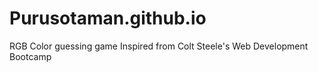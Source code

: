 # Purusotaman.github.io
RGB Color guessing game
Inspired from Colt Steele's Web Development Bootcamp
